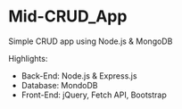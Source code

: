 # Mid-CRUD_App
Simple CRUD app using Node.js &amp; MongoDB

Highlights:
- Back-End: Node.js & Express.js
- Database: MondoDB
- Front-End: jQuery, Fetch API, Bootstrap
